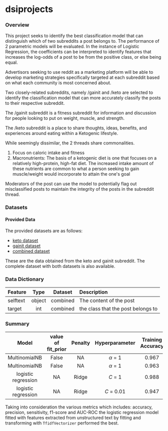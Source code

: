 # dsiprojects
### Overview

This project seeks to identify the best classification model that can distinguish which of two subreddits a post belongs to. The  performance of 2 parametric models will be evaluated. In the instance of Logistic Regression, the coefficients can be interpreted to identify features that increases the log-odds of a post to be from the positive class, or else being equal.

Advertisors seeking to use reddit as a marketing platform will be able to develop marketing strategies specifically targeted  at each subreddit based on what each community is most concerned about.

Two closely-related subreddits, namely /gainit and /keto are selected to identify the classification model that can more accurately classify the posts to their respective subreddit.

The /gainit subreddit is a fitness subreddit for information and discussion for people looking to put on weight, muscle, and strength.

The /keto subreddit is a place to share thoughts, ideas, benefits, and experiences around eating within a Ketogenic lifestyle.

While seemingly dissimilar, the 2 threads share commonalities.
1. Focus on caloric intake and fitness
2. Macronutrients: The basis of a ketogenic diet is one that focuses on a relatively high-protein, high-fat diet. The increased intake amount of these nutrients are common to what a person seeking to gain muscle/weight would incorporate to attain the one's goal

Moderators of the post can use the model to potentially flag out misclassified posts to maintain the integrity of the posts in the subreddit thread.  

### Datasets

#### Provided Data

The provided datasets are as follows:

- [keto dataset](./datasets/keto.csv)
- [gainit dataset](./datasets/gainit.csv)
- [combined dataset](./datasets/combined.csv)


These are the data obtained from the keto and gainit subreddit. The complete dataset with both datasets is also available.

### Data Dictionary

|Feature|Type|Dataset|Description|
|:---|:---:|:---:|:---|
|selftext|object|combined|The content of the post|
|target|int|combined|the class that the post belongs to|

### Summary

|        Model        |    value of fit_prior   | Penalty |   Hyperparameter   | Training Accuracy | Testing Accuracy |Vectorizer |
|:-------------------:|:--------------:|:-------:|:----------:|:-----------------:|:----------------:|:----------------:|
|         MultinomialNB         |  False |    NA   |      *α* = 1     |       0.967      |      0.896     |CountVectorizer|
|         MultinomialNB         |  False |    NA   |      *α* = 1     |       0.963      |      0.892      |TfidfVectorizer|
| logistic regression |   NA   |  Ridge  |   *C* = 1 |       0.988      |      0.904      |TfidfVectorizer|
| logistic regression |   NA   |  Ridge  | *C* = 0.01 |       0.947      |      0.892      |CountVectorizer|

Taking into consideration the various metrics which includes: accuracy, precision, sensitivity, f1-score and AUC-ROC the logistic regression model fitted with features extracted from unstructured text by fitting and transforming with `TfidfVectorizer` performed the best.
